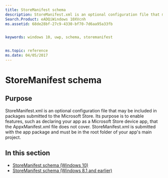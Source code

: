 ```yaml
---
title: StoreManifest schema
description: StoreManifest.xml is an optional configuration file that may be included in packages submitted to the Microsoft Store.
Search.Product: eADQiWindows 10XVcnh
ms.assetid: 68de28bf-27c9-4330-bf70-7d6aa95a33fb


keywords: windows 10, uwp, schema, storemanifest


ms.topic: reference
ms.date: 04/05/2017
---
```


# StoreManifest schema


## Purpose


StoreManifest.xml is an optional configuration file that may be included in packages submitted to the Microsoft Store. Its purpose is to enable features, such as declaring your app as a Microsoft Store device app, that the AppxManifest.xml file does not cover. StoreManifest.xml is submitted with the app package and must be in the root folder of your app's main project.

## In this section


-   [StoreManifest schema (Windows 10)](storemanifestschema2015/schema-root.md)
-   [StoreManifest schema (Windows 8.1 and earlier)](storemanifestschema2010/schema-root.md)

 

 




